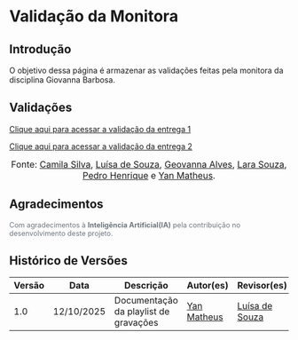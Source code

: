 # Validação da Monitora

## Introdução

O objetivo dessa página é armazenar as validações feitas pela monitora da disciplina Giovanna Barbosa.

## Validações

[Clique aqui para acessar a validação da entrega 1](./Plan1.pdf)

[Clique aqui para acessar a validação da entrega 2](./plan2.pdf)

<font size="3"><p style="text-align: center">Fonte: [Camila Silva](https://github.com/CamilaSilvaC), [Luísa de Souza](https://github.com/luisa12ll), [Geovanna Alves](https://github.com/GeovannaUmbelino), [Lara Souza](https://github.com/mel14-hub), [Pedro Henrique](https://github.com/pedrohpsantos) e [Yan Matheus](https://github.com/Yanmatheus0812).</p></font>



## Agradecimentos

<div style="text-align:left; font-size:0.9em; color:#6c757d; margin-top:1em;">
  Com agradecimentos à <b>Inteligência Artificial(IA)</b> pela contribuição no desenvolvimento deste projeto.
</div>


## Histórico de Versões

| Versão | Data       | Descrição                             | Autor(es)                                        | Revisor(es)                                    |
| ------ | ---------- | ------------------------------------- | ------------------------------------------------ | ---------------------------------------------- |
| 1.0    | 12/10/2025 | Documentação da playlist de gravações | [Yan Matheus](https://github.com/Yanmatheus0812) | [Luísa de Souza](https://github.com/luisa12ll) |
